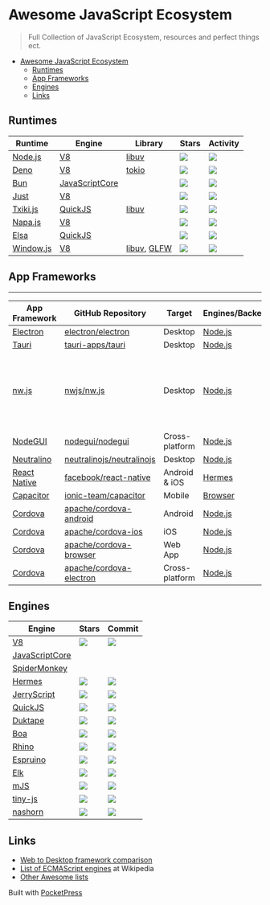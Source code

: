 # Awesome JavaScript Ecosystem

> Full Collection of JavaScript Ecosystem, resources and perfect things ect.

- [Awesome JavaScript Ecosystem](#awesome-javascript-ecosystem)
  - [Runtimes](#runtimes)
  - [App Frameworks](#app-frameworks)
  - [Engines](#engines)
  - [Links](#links)

## Runtimes

<table><thead><tr><th>Runtime</th><th>Engine</th><th>Library</th><th>Stars</th><th>Activity</th></tr></thead><tbody><tr><td><a href="https://nodejs.org">Node.js</a></td><td><a href="https://v8.dev">V8</a></td><td><a href="https://libuv.org">libuv</a></td><td><img src="https://img.shields.io/github/stars/nodejs/node?style=flat-square"></td><td><img src="https://img.shields.io/github/last-commit/nodejs/node?style=flat-square"></td></tr><tr><td><a href="https://deno.land">Deno</a></td><td><a href="https://v8.dev">V8</a></td><td><a href="https://tokio.rs">tokio</a></td><td><img src="https://img.shields.io/github/stars/denoland/deno?style=flat-square"></td><td><img src="https://img.shields.io/github/last-commit/denoland/deno?style=flat-square"></td></tr><tr><td><a href="https://bun.sh">Bun</a></td><td><a href="https://developer.apple.com/documentation/javascriptcore">JavaScriptCore</a></td><td></td><td><img src="https://img.shields.io/github/stars/oven-sh/bun?style=flat-square"></td><td><img src="https://img.shields.io/github/last-commit/oven-sh/bun?style=flat-square"></td></tr><tr><td><a href="https://github.com/just-js/just">Just</a></td><td><a href="https://v8.dev">V8</a></td><td></td><td><img src="https://img.shields.io/github/stars/just-js/just?style=flat-square"></td><td><img src="https://img.shields.io/github/last-commit/just-js/just?style=flat-square"></td></tr><tr><td><a href="https://github.com/saghul/txiki.js/">Txiki.js</a></td><td><a href="https://bellard.org/quickjs/">QuickJS</a></td><td><a href="https://libuv.org">libuv</a></td><td><img src="https://img.shields.io/github/stars/saghul/txiki.js?style=flat-square"></td><td><img src="https://img.shields.io/github/last-commit/saghul/txiki.js?style=flat-square"></td></tr><tr><td><a href="https://github.com/microsoft/napajs">Napa.js</a></td><td><a href="https://v8.dev">V8</a></td><td></td><td><img src="https://img.shields.io/github/stars/microsoft/napajs?style=flat-square"></td><td><img src="https://img.shields.io/github/last-commit/microsoft/napajs?style=flat-square"></td></tr><tr><td><a href="https://github.com/elsaland/elsa">Elsa</a></td><td><a href="https://bellard.org/quickjs/">QuickJS</a></td><td></td><td><img src="https://img.shields.io/github/stars/elsaland/elsa?style=flat-square"></td><td><img src="https://img.shields.io/github/last-commit/elsaland/elsa?style=flat-square"></td></tr><tr><td><a href="">Window.js</a></td><td><a href="https://v8.dev">V8</a></td><td><a href="https://libuv.org">libuv</a>, <a href="https://www.glfw.org/">GLFW</a></td><td><img src="https://img.shields.io/github/stars/windowjs/windowjs?style=flat-square"></td><td><img src="https://img.shields.io/github/last-commit/windowjs/windowjs?style=flat-square"></td></tr></tbody></table>

## App Frameworks

---

| App Framework                            | GitHub Repository                                                         | Target         | Engines/Backend                                      | Stars                                                                                 | Commit                                                                                      |
| ---------------------------------------- | ------------------------------------------------------------------------- | -------------- | ---------------------------------------------------- | ------------------------------------------------------------------------------------- | ------------------------------------------------------------------------------------------- |
| [Electron](https://www.electronjs.org)   | [electron/electron](https://github.com/electron/electron)                 | Desktop        | [Node.js](https://nodejs.org)                        | ![e](https://img.shields.io/github/stars/electron/electron?style=flat-square)         | ![e](https://img.shields.io/github/last-commit/tauri-apps/tauri?style=flat-square)          |
| [Tauri](https://tauri.app)               | [tauri-apps/tauri](https://github.com/tauri-apps/tauri)                   | Desktop        | [Node.js](https://nodejs.org)                        | ![e](https://img.shields.io/github/stars/tauri-apps/tauri?style=flat-square)          | ![e](https://img.shields.io/github/last-commit/tauri-apps/tauri?style=flat-square)          |
| [nw.js](https://nwjs.io)                 | [nwjs/nw.js](https://github.com/nwjs/nw.js)                               | Desktop        | [Node.js](https://nodejs.org)                        | ![e](https://img.shields.io/github/stars/nwjs/nw.js?style=flat-square)                | ![e](https://img.shields.io/github/last-commit/nwjs/nw.js?style=flat-square)                |
| [NodeGUI](https://docs.nodegui.org/)     | [nodegui/nodegui](https://github.com/nodegui/nodegui)                     | Cross-platform | [Node.js](https://nodejs.org)                        | ![e](https://img.shields.io/github/stars/nodegui/nodegui?style=flat-square)           | ![e](https://img.shields.io/github/last-commit/nodegui/nodegui?style=flat-square)           |
| [Neutralino](https://neutralino.js.org/) | [neutralinojs/neutralinojs](https://github.com/neutralinojs/neutralinojs) | Desktop        | [Node.js](https://nodejs.org)                        | ![e](https://img.shields.io/github/stars/neutralinojs/neutralinojs?style=flat-square) | ![e](https://img.shields.io/github/last-commit/neutralinojs/neutralinojs?style=flat-square) |
| [React Native](https://reactnative.dev/) | [facebook/react-native](https://github.com/facebook/react-native)         | Android & iOS  | [Hermes](https://hermesengine.dev/)                  | ![e](https://img.shields.io/github/stars/facebook/react-native?style=flat-square)     | ![e](https://img.shields.io/github/last-commit/facebook/react-native?style=flat-square)     |
| [Capacitor](https://capacitorjs.com/)    | [ionic-team/capacitor](https://github.com/ionic-team/capacitor)           | Mobile         | [Browser](https://en.wikipedia.org/wiki/Web_browser) | ![e](https://img.shields.io/github/stars/ionic-team/capacitor?style=flat-square)      | ![e](https://img.shields.io/github/last-commit/ionic-team/capacitor?style=flat-square)      |
| [Cordova](https://cordova.apache.org/)   | [apache/cordova-android](https://github.com/apache/cordova-android)       | Android        | [Node.js](https://nodejs.org)                        | ![e](https://img.shields.io/github/stars/apache/cordova-android?style=flat-square)    | ![e](https://img.shields.io/github/last-commit/apache/cordova-android?style=flat-square)    |
| [Cordova](https://cordova.apache.org/)   | [apache/cordova-ios](https://github.com/apache/cordova-ios)               | iOS            | [Node.js](https://nodejs.org)                        | ![e](https://img.shields.io/github/stars/apache/cordova-ios?style=flat-square)        | ![e](https://img.shields.io/github/last-commit/apache/cordova-ios?style=flat-square)        |
| [Cordova](https://cordova.apache.org/)   | [apache/cordova-browser](https://github.com/apache/cordova-browser)       | Web App        | [Node.js](https://nodejs.org)                        | ![e](https://img.shields.io/github/stars/apache/cordova-browser?style=flat-square)    | ![e](https://img.shields.io/github/last-commit/apache/cordova-browser?style=flat-square)    |
| [Cordova](https://cordova.apache.org/)   | [apache/cordova-electron](https://github.com/apache/cordova-electron)     | Cross-platform | [Node.js](https://nodejs.org)                        | ![e](https://img.shields.io/github/stars/apache/cordova-electron?style=flat-square)   | ![e](https://img.shields.io/github/last-commit/apache/cordova-electron?style=flat-square)   |

## Engines

<table><thead><tr><th>Engine</th><th>Stars</th><th>Commit</th></tr></thead><tbody><tr><td><a href="https://v8.dev">V8</a></td><td><img src="https://img.shields.io/github/stars/v8/v8?style=flat-square"></td><td><img src="https://img.shields.io/github/last-commit/v8/v8?style=flat-square"></td></tr><tr><td><a href="https://developer.apple.com/documentation/javascriptcore">JavaScriptCore</a></td><td></td><td></td></tr><tr><td><a href="https://spidermonkey.dev">SpiderMonkey</a></td><td></td><td></td></tr><tr><td><a href="https://hermesengine.dev">Hermes</a></td><td><img src="https://img.shields.io/github/stars/facebook/hermes?style=flat-square"></td><td><img src="https://img.shields.io/github/last-commit/facebook/hermes?style=flat-square"></td></tr><tr><td><a href="https://jerryscript.net">JerryScript</a></td><td><img src="https://img.shields.io/github/stars/jerryscript-project/jerryscript?style=flat-square"></td><td><img src="https://img.shields.io/github/last-commit/jerryscript-project/jerryscript?style=flat-square"></td></tr><tr><td><a href="https://bellard.org/quickjs/">QuickJS</a></td><td><img src="https://img.shields.io/github/stars/bellard/quickjs?style=flat-square"></td><td><img src="https://img.shields.io/github/last-commit/bellard/quickjs?style=flat-square"></td></tr><tr><td><a href="https://duktape.org">Duktape</a></td><td><img src="https://img.shields.io/github/stars/svaarala/duktape?style=flat-square"></td><td><img src="https://img.shields.io/github/last-commit/svaarala/duktape?style=flat-square"></td></tr><tr><td><a href="https://boa-dev.github.io/about/">Boa</a></td><td><img src="https://img.shields.io/github/stars/boa-dev/boa?style=flat-square"></td><td><img src="https://img.shields.io/github/last-commit/boa-dev/boa?style=flat-square"></td></tr><tr><td><a href="https://mozilla.github.io/rhino/">Rhino</a></td><td><img src="https://img.shields.io/github/stars/mozilla/rhino?style=flat-square"></td><td><img src="https://img.shields.io/github/last-commit/mozilla/rhino?style=flat-square"></td></tr><tr><td><a href="http://www.espruino.com/">Espruino</a></td><td><img src="https://img.shields.io/github/stars/espruino/Espruino?style=flat-square"></td><td><img src="https://img.shields.io/github/last-commit/espruino/Espruino?style=flat-square"></td></tr><tr><td><a href="https://github.com/cesanta/elk">Elk</a></td><td><img src="https://img.shields.io/github/stars/cesanta/elk?style=flat-square"></td><td><img src="https://img.shields.io/github/last-commit/cesanta/elk?style=flat-square"></td></tr><tr><td><a href="https://github.com/cesanta/mjs">mJS</a></td><td><img src="https://img.shields.io/github/stars/cesanta/mjs?style=flat-square"></td><td><img src="https://img.shields.io/github/last-commit/cesanta/mjs?style=flat-square"></td></tr><tr><td><a href="https://github.com/gfwilliams/tiny-js">tiny-js</a></td><td><img src="https://img.shields.io/github/stars/gfwilliams/tiny-js?style=flat-square"></td><td><img src="https://img.shields.io/github/last-commit/gfwilliams/tiny-js?style=flat-square"></td></tr><tr><td><a href="https://github.com/openjdk/nashorn">nashorn</a></td><td><img src="https://img.shields.io/github/stars/openjdk/nashorn?style=flat-square"></td><td><img src="https://img.shields.io/github/last-commit/openjdk/nashorn?style=flat-square"></td></tr></tbody></table>

## Links

- [Web to Desktop framework comparison](https://github.com/Elanis/web-to-desktop-framework-comparison)
- [List of ECMAScript engines](https://en.wikipedia.org/wiki/List_of_ECMAScript_engines) at Wikipedia
- [Other Awesome lists](https://github.com/sindresorhus/awesome#contents)

Built with [PocketPress](https://github.com/errilaz/pocketpress)
